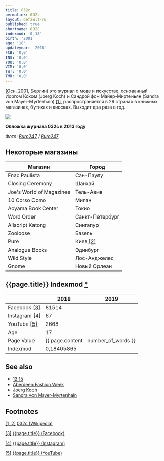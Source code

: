 ```yaml
---
title: 032c
permalink: 032c
layout: default-ru
published: true
shortname: 032C
indexmod: '0,18'
birth: '2001'
age: '18'
updateyear: '2018'
FCB: '0,0'
INS: '0,0'
YOU: '0,0'
VIM: '0,0'
TWT: '0,0'
TMR: '0,0'
---
```


(Осн. 2001, Берлин) это журнал о моде и искусстве, основанный Йоргом Кохом (Joerg Koch) и Сандрой фон Майер-Миртеньян (Sandra von Mayer-Myrtenhain) <span id="a1">[\[1\]](#f1)</span>, распространяется в 29 странах в книжных магазинах, бутиках и киосках. Выходит два раза в год.

![](/images/сharlotte-gainsbourg-nicolas-ghesquiere.jpg)

**Обложка журнала 032с в 2013 году**

*Фото: [Buro247](buro-24-7) / [Buro247](buro-24-7)*

## Некоторые магазины

|Магазин|Город|
|----|-----|
|Fnac Paulista|Сан-Паулу|
|Closing Ceremony|Шанхай|
|Joe's World of Magazines|Тель-Авив|
|10 Corso Como|Милан|
|Aoyama Book Center|Токио|
|Word Order|Санкт-Петербург|
|Allscript Katong|Сингапур|
|Zooloose|Базель|
|Pure|Киев <span id="a2">[\[2\]](#f2)</span>|
|Analogue Books|Эдинбург|
|Wild Style|Лос-Анджелес|
|Gnome|Новый Орлеан|

## {{page.title}} Indexmod [*](indexmod)

||2018|2019|
|-|-|-|
|Facebook <span id="a3">[\[3\]](#f3)</span>|81514||
|Instagram <span id="a4">[\[4\]](#f4)</span>|67||
|YouTube <span id="a5">[\[5\]](#f5)</span>|2668||
|Age|17||
|Page Value|{{ page.content | number_of_words }}||
|Indexmod|0,18405865||

## See also

+ [13 15](13-15)
+ [Aberdeen Fashion Week](aberdeen-fashion-week)
+ [Joerg Koch](joerg-koch)
+ [Sandra von Mayer-Myrtenhain](sandra-von-mayer-yrmtenhain)

## Footnotes

[[1, 2]](#a1) <span id="f1"></span> [032c (Wikipedia)](https://en.wikipedia.org/wiki/032c)

[[3]](#a3) <span id="f3"></span> [{{page.title}} (Facebook)](https://www.facebook.com/pg/032cWorkshop/community/?ref=page_internal)

[[4]](#a4) <span id="f4"></span> [{{page.title}} (Instagram)](https://www.instagram.com/032c_mag/)

[[5]](#a5) <span id="f5"></span> [{{page.title}} (YouTube)](https://www.youtube.com/user/032cworkshop/about?disable_polymer=1)
